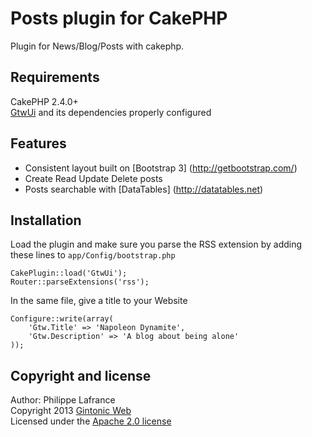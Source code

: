 # Posts plugin for CakePHP

Plugin for News/Blog/Posts with cakephp.

## Requirements

CakePHP 2.4.0+   
[GtwUi](https://github.com/Phillaf/GtwUi) and its dependencies properly configured

## Features

* Consistent layout built on [Bootstrap 3] (http://getbootstrap.com/)
* Create Read Update Delete posts
* Posts searchable with [DataTables] (http://datatables.net)

## Installation

Load the plugin and make sure you parse the RSS extension by adding these lines to `app/Config/bootstrap.php`

    CakePlugin::load('GtwUi');
    Router::parseExtensions('rss');
    
In the same file, give a title to your Website

    Configure::write(array(
        'Gtw.Title' => 'Napoleon Dynamite',
        'Gtw.Description' => 'A blog about being alone'
    ));
    
## Copyright and license
Author: Philippe Lafrance    
Copyright 2013 [Gintonic Web](http://gintonicweb.com)    
Licensed under the [Apache 2.0 license](http://www.apache.org/licenses/LICENSE-2.0.html)